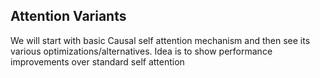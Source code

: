 ## Attention Variants

We will start with basic Causal self attention mechanism and then see its various optimizations/alternatives.
Idea is to show performance improvements over standard self attention

